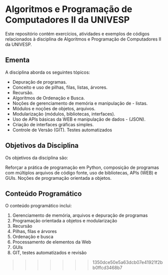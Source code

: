# Algoritmos e Programação de Computadores II da UNIVESP

Este repositório contém exercícios, atividades e exemplos de códigos relacionados à disciplina de Algoritmos e Programação de Computadores II da UNIVESP. 

## Ementa

A disciplina aborda os seguintes tópicos:
- Depuração de programas. 
- Conceito e uso de pilhas, filas, listas, árvores. 
- Recursão. 
- Algoritmos de Ordenação e Busca. 
- Noções de gerenciamento de memória e manipulação de - listas. 
- Módulos e noções de objetos, arquivos. 
- Modularização (módulos, bibliotecas, interfaces). 
- Uso de APIs básicas da WEB e manipulação de dados - (JSON). 
- Criação de interfaces gráficas simples. 
- Controle de Versão (GIT). Testes automatizados


## Objetivos da Disciplina

Os objetivos da disciplina são:

Reforçar a prática de programação em Python, composição de programas com múltiplos arquivos de código fonte, uso de bibliotecas, APIs (WEB) e GUIs. Noções de programação orientada a objetos.


## Conteúdo Programático

O conteúdo programático inclui:

1. Gerenciamento de memória, arquivos e depuração de programas
2. Programação orientada a objetos e modularização
3. Recursão
4. Pilhas, filas e árvores
5. Ordenação e busca
6. Processamento de elementos da Web
7. GUIs
8. GIT, testes automatizados e revisão
>>>>>>> 1350dce50e5a63dcb07e41921f2bb0ffcd3468b7
